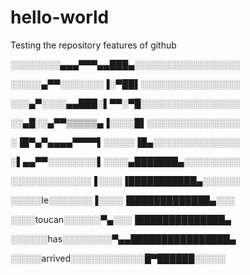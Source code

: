# hello-world
Testing the repository features of github


░░░░░░░░▄▄▄▀▀▀▄▄███▄░░░░░░░░░░░░░░░░░ 

░░░░░▄▀▀░░░░░░░▐░▀██▌░░░░░░░░░░░░░░░░ 

░░░▄▀░░░░▄▄███░▌▀▀░▀█░░░░░░░░░░░░░░░░ 

░░▄█░░▄▀▀▒▒▒▒▒▄▐░░░░█▌░░░░░░░░░░░░░░░ 

░▐█▀▄▀▄▄▄▄▀▀▀▀▌░░░░░▐█▄░░░░░░░░░░░░░░ 

░▌▄▄▀▀░░░░░░░░▌░░░░▄███████▄░░░░░░░░░ 

░░░░░░░░░░░░░▐░░░░▐███████████▄░░░░░░ 

░░░░░le░░░░░░░▐░░░░▐█████████████▄░░░ 

░░░░toucan░░░░░░▀▄░░░▐██████████████▄ 

░░░░░░has░░░░░░░░▀▄▄████████████████▄ 

░░░░░arrived░░░░░░░░░░░░█▀██████░░░░░

